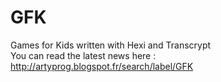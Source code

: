 # GFK  

Games for Kids written with Hexi and Transcrypt  
You can read the latest news here : http://artyprog.blogspot.fr/search/label/GFK


